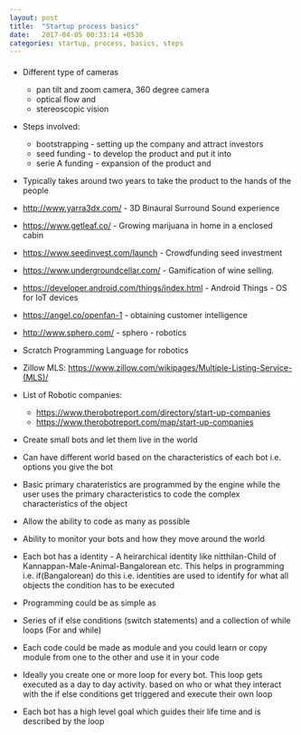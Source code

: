 ```yaml
---
layout: post
title:  "Startup process basics"
date:   2017-04-05 00:33:14 +0530
categories: startup, process, basics, steps
---
```



#### 

- Different type of cameras
    - pan tilt and zoom camera, 360 degree camera
    - optical flow and 
    - stereoscopic vision
- Steps involved:
    - bootstrapping - setting up the company and attract investors
    - seed funding - to develop the product and put it into 
    - serie A funding - expansion of the product and
- Typically takes around two years to take the product to the hands of the people




- http://www.yarra3dx.com/ - 3D Binaural Surround Sound experience
- https://www.getleaf.co/ - Growing marijuana in home in a enclosed cabin
- https://www.seedinvest.com/launch - Crowdfunding seed investment
- https://www.undergroundcellar.com/ - Gamification of wine selling.
- https://developer.android.com/things/index.html - Android Things - OS for IoT devices
- https://angel.co/openfan-1 - obtaining customer intelligence
- http://www.sphero.com/ - sphero - robotics
- Scratch Programming Language for robotics
- Zillow MLS: https://www.zillow.com/wikipages/Multiple-Listing-Service-(MLS)/
- List of Robotic companies: 
    - https://www.therobotreport.com/directory/start-up-companies
    - https://www.therobotreport.com/map/start-up-companies

- Create small bots and let them live in the world
- Can have different world based on the characteristics of each bot i.e. options you give the bot
- Basic primary charateristics are programmed by the engine while the user uses the primary characteristics to code the complex characteristics of the object
- Allow the ability to code as many as possible
- Ability to monitor your bots and how they move around the world
- Each bot has a identity - A heirarchical identity like nitthilan-Child of Kannappan-Male-Animal-Bangalorean etc. This helps in programming i.e. if(Bangalorean) do this i.e. identities are used to identify for what all objects the condition has to be executed
- Programming could be as simple as 
- Series of if else conditions (switch statements) and a collection of while loops (For and while)
- Each code could be made as module and you could learn or copy module from one to the other and use it in your code
- Ideally you create one or more loop for every bot. This loop gets executed as a day to day activity. based on who or what they interact with the if else conditions get triggered and execute their own loop
- Each bot has a high level goal which guides their life time and is described by the loop